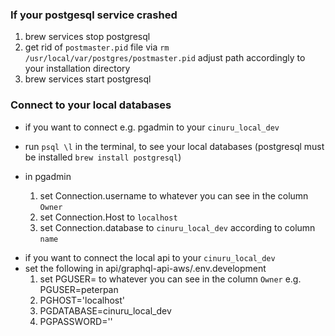 ### If your postgesql service crashed

1. brew services stop postgresql
2. get rid of `postmaster.pid` file via `rm /usr/local/var/postgres/postmaster.pid` adjust path accordingly to your installation directory
3. brew services start postgresql

### Connect to your local databases

- if you want to connect e.g. pgadmin to your `cinuru_local_dev`
- run `psql \l` in the terminal, to see your local databases (postgresql must be installed `brew install postgresql`)
- in pgadmin

  1. set Connection.username to whatever you can see in the column `Owner`
  2. set Connection.Host to `localhost`
  3. set Connection.database to `cinuru_local_dev` according to column `name`

* if you want to connect the local api to your `cinuru_local_dev`
* set the following in api/graphql-api-aws/.env.development
  1. set PGUSER= to whatever you can see in the column `Owner` e.g. PGUSER=peterpan
  2. PGHOST='localhost'
  3. PGDATABASE=cinuru_local_dev
  4. PGPASSWORD=''
